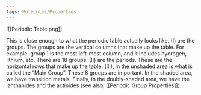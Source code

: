 ```yaml
---
tags: Molecules/Properties 
---
```


![[Periodic Table.png]]

This is close enough to what the periodic table actually looks like. (I) are the groups. The groups are the vertical columns that make up the table. For example, group 1 is the most left-most column, and it includes hydrogen, lithium, etc. There are 18 groups. (II) are the periods. These are the horizontal rows that make up the table. (III), in the unshaded area is what is called the “Main Group”. These 8 groups are important. In the shaded area, we have transition metals. Finally, in the doubly-shaded area, we have the lanthanides and the actinides (see also, [[Periodic Group Properties]]).